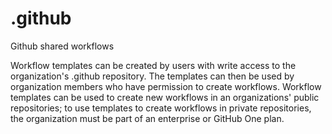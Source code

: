 # .github
Github shared workflows

Workflow templates can be created by users with write access to the organization's .github repository. The templates can then be used by organization members who have permission to create workflows. Workflow templates can be used to create new workflows in an organizations' public repositories; to use templates to create workflows in private repositories, the organization must be part of an enterprise or GitHub One plan.
